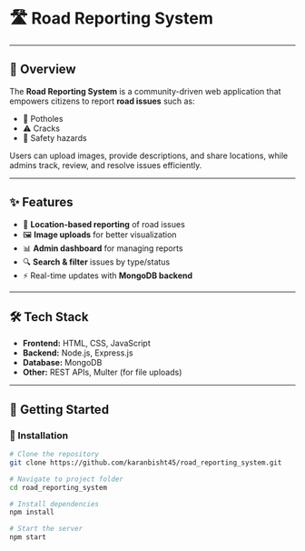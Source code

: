 # 🛣️ Road Reporting System
---

## 📌 Overview
The **Road Reporting System** is a community-driven web application that empowers citizens to report **road issues** such as:
- 🚧 Potholes  
- ⚠️ Cracks  
- 🚦 Safety hazards  

Users can upload images, provide descriptions, and share locations, while admins track, review, and resolve issues efficiently.  

---

## ✨ Features
- 📍 **Location-based reporting** of road issues  
- 🖼️ **Image uploads** for better visualization  
- 📊 **Admin dashboard** for managing reports  
- 🔍 **Search & filter** issues by type/status  
- ⚡ Real-time updates with **MongoDB backend**  

---

## 🛠️ Tech Stack
- **Frontend:** HTML, CSS, JavaScript  
- **Backend:** Node.js, Express.js  
- **Database:** MongoDB  
- **Other:** REST APIs, Multer (for file uploads)  

---

## 🚀 Getting Started

### 🔧 Installation
```bash
# Clone the repository
git clone https://github.com/karanbisht45/road_reporting_system.git

# Navigate to project folder
cd road_reporting_system

# Install dependencies
npm install

# Start the server
npm start

